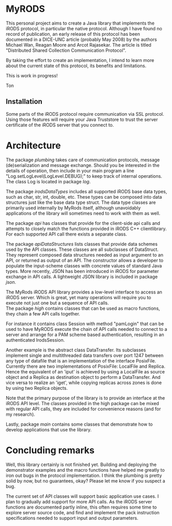 # MyRODS
This personal project aims to create a Java library that implements
the iRODS protocol, in particular the native protocol.
Although I have found no record of publication, 
an early release of this protocol has been documented in a DICE-UNC article
(probably May 2008)
by the authors Michael Wan, Reagan Moore and Arcot Rajasekar. 
The article is titled "Distributed Shared Collection Communication Protocol".

By taking the effort to create an implementation, I intend to learn 
more about the current state of this protocol, its benefits and limitations.

This is work in progress!

Ton


## Installation
Some parts of the iRODS protocol require communication via SSL protocol.
Using those features will require your Java Truststore to trust 
the server certificate of the iRODS server that you connect to.

# Architecture
The package *plumbing* takes care of communication protocols, message
(de)serialization and message exchange. Should you be interested
in the details of operation, then include in your main program
a line "Log.setLogLevel(LogLevel.DEBUG);" to keep track of internal
operations.  The class Log is located in package *log*.

The package *irodsDataTypes* includes all supported iRODS base data types,
such as char, str, int, double, etc. These types can be composed into
data structures just like the base data type struct.
The data type classes are primarily used internally by MyRods itself, although
unavoidably applications of the library will sometimes need to work
with them as well. 

The package *api* has classes that provide for the client-side api calls 
and attempts to closely match the functions provided in 
iRODS C++ clientlibrary. For each supported API call there exists a 
separate class.

The package *apiDataStructures* lists classes that provide data schemes used
by the API classes. These classes are all subclasses of DataStruct. They
represent composed data structures needed as input argument to an API, or returned
as output of an API. The constructor allows a developer to populate the
input-scheme classes with concrete values of standard Java types.
More recently, JSON has been introduced in iRODS for parameter exchange in API calls. 
A lightweight JSON library is included in package *json*.

The MyRods iRODS API library provides a low-level interface to access
an iRODS server.  Which is great, yet many operations will require you to 
execute not just one but a sequence of API calls.  
The package *high* contains classes that can be used as macro functions, 
they chain a few API calls together. 

For instance it contains class Session with method "pamLogin"
that can be used to have MyRODS execute the chain of API calls needed to
connect to a server and arrange for a PAM scheme based authentication, resulting
in an authenticated IrodsSession.

Another example is the abstract class DataTransfer. Its subclasses implement 
single and multithreaded data transfers over port 1247 between any type of datafile
that is an implementation of the interface PosixFile.  Currently there are
two implementations of PosixFile: LocalFile and Replica.  Hence the equivalent
of an 'iput' is achieved by using a LocalFile as source object and a Replica as 
destination object to perform a DataTransfer. And vice versa to realize an 'iget',
while copying replicas across zones is done by using two Replica objects.

Note that the primary purpose of the library is to provide an interface
at the iRODS API level. The classes provided in the high package can
be mixed with regular API calls, they are included for convenience
reasons (and for my research).

Lastly, package *main* contains some classes that demonstrate how to
develop applications that use the library. 

# Concluding remarks
Well, this library certainly is not finished yet. Building and deploying the 
demonstrator examples and the macro functions have helped me greatly to iron out
bugs in the protocol implementation. I think the plumbing is pretty solid by now,
but no guarantees, okay? Please let me know if you suspect a bug.  

The current set of API classes will support basic application use cases. 
I plan to gradually add support for more API calls. 
As the iRODS server functions are documented partly inline, this often requires 
some time to explore server source code, and find and implement the 
pack instruction specifications needed to support input and output parameters.     



